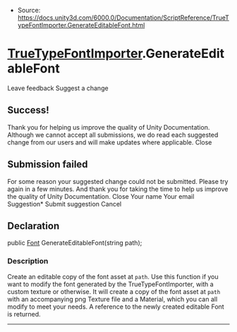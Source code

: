 * Source: https://docs.unity3d.com/6000.0/Documentation/ScriptReference/TrueTypeFontImporter.GenerateEditableFont.html

#  [TrueTypeFontImporter](https://docs.unity3d.com/6000.0/Documentation/ScriptReference/TrueTypeFontImporter.html).GenerateEditableFont
Leave feedback
Suggest a change
## Success!
Thank you for helping us improve the quality of Unity Documentation. Although we cannot accept all submissions, we do read each suggested change from our users and will make updates where applicable.
Close
## Submission failed
For some reason your suggested change could not be submitted. Please <a>try again</a> in a few minutes. And thank you for taking the time to help us improve the quality of Unity Documentation.
Close
Your name Your email Suggestion* Submit suggestion
Cancel
## Declaration
public [Font](https://docs.unity3d.com/6000.0/Documentation/ScriptReference/Font.html) GenerateEditableFont(string path); 
### Description
Create an editable copy of the font asset at `path`.
Use this function if you want to modify the font generated by the TrueTypeFontImporter, with a custom texture or otherwise. It will create a copy of the font asset at `path` with an accompanying png Texture file and a Material, which you can all modify to meet your needs. A reference to the newly created editable Font is returned.
* * *
